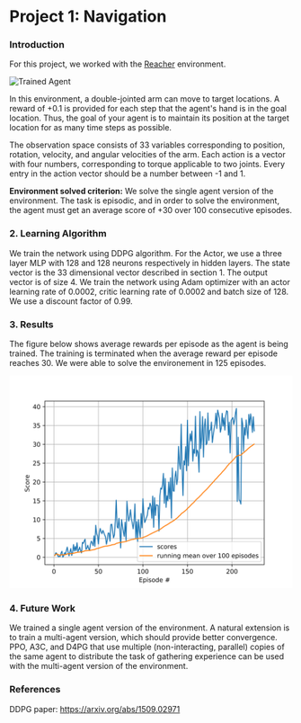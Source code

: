 [//]: # (Image References)

[image1]: https://user-images.githubusercontent.com/10624937/43851024-320ba930-9aff-11e8-8493-ee547c6af349.gif "Trained Agent"
[image2]: https://github.com/shashanktyagi/p2_continuous-control/blob/master/training_scores.png

# Project 1: Navigation

### Introduction

For this project, we worked with the [Reacher](https://github.com/Unity-Technologies/ml-agents/blob/master/docs/Learning-Environment-Examples.md#reacher) environment.

![Trained Agent][image1]

In this environment, a double-jointed arm can move to target locations. A reward of +0.1 is provided for each step that the agent's hand is in the goal location. Thus, the goal of your agent is to maintain its position at the target location for as many time steps as possible.

The observation space consists of 33 variables corresponding to position, rotation, velocity, and angular velocities of the arm. Each action is a vector with four numbers, corresponding to torque applicable to two joints. Every entry in the action vector should be a number between -1 and 1.

**Environment solved criterion:** We solve the single agent version of the environment. The task is episodic, and in order to solve the environment, the agent must get an average score of +30 over 100 consecutive episodes.


### 2. Learning Algorithm
We train the network using DDPG algorithm. For the Actor, we use a three layer MLP with 128 and 128 neurons respectively in hidden layers. The state vector is the 33 dimensional vector described in section 1. The output vector is of size 4.
We train the network using Adam optimizer with an actor learning rate of 0.0002, critic learning rate of 0.0002 and batch size of 128. We use a discount factor of 0.99.

### 3. Results
The figure below shows average rewards per episode as the agent is being trained. The training is terminated when the average reward per episode reaches 30. We were able to solve the environement in 125 episodes.

![Rewards per episode][image2]

### 4. Future Work
We trained a single agent version of the environment. A natural extension is to train a multi-agent version, which should provide better convergence. PPO, A3C, and D4PG that use multiple (non-interacting, parallel) copies of the same agent to distribute the task of gathering experience can be used with the multi-agent version of the environment.


  
### References
DDPG paper: https://arxiv.org/abs/1509.02971
